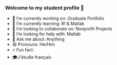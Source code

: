 ### Welcome to my student profile 👋


- 🔭 I’m currently working on: Graduate Portfolio
- 🌱 I’m currently learning: R! & Matlab
- 👯 I’m looking to collaborate on: Nonprofit Projects
- 🤔 I’m looking for help with: Matlab
- 💬 Ask me about: Anything
- 😄 Pronouns: He/Him
- ⚡ Fun fact: 
- 🎓J'étudie français 
